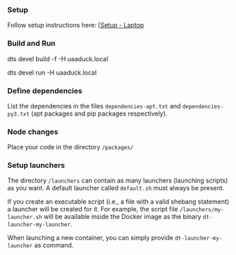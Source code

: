 ### Setup
Follow setup instructions here: [[Setup - Laptop](https://docs.duckietown.org/daffy/opmanual_duckiebot/out/laptop_setup.html)

### Build and Run

dts devel build -f -H uaaduck.local

dts devel run -H uaaduck.local

### Define dependencies

List the dependencies in the files `dependencies-apt.txt` and
`dependencies-py3.txt` (apt packages and pip packages respectively).


### Node changes

Place your code in the directory `/packages/` 



### Setup launchers

The directory `/launchers` can contain as many launchers (launching scripts)
as you want. A default launcher called `default.sh` must always be present.

If you create an executable script (i.e., a file with a valid shebang statement)
a launcher will be created for it. For example, the script file 
`/launchers/my-launcher.sh` will be available inside the Docker image as the binary
`dt-launcher-my-launcher`.

When launching a new container, you can simply provide `dt-launcher-my-launcher` as
command.
